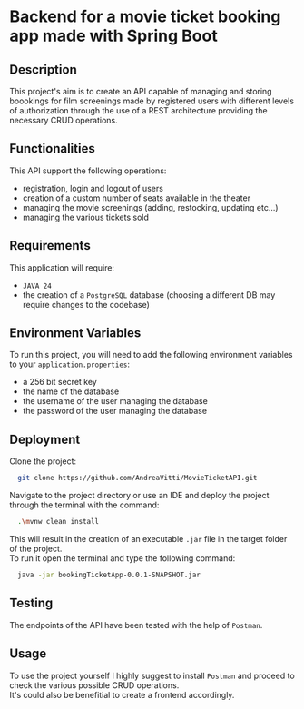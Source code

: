 
# Backend for a movie ticket booking app made with Spring Boot


## Description
This project's aim is to create an API capable of managing and storing boookings for film screenings made by registered users with different levels of authorization through the use of a REST architecture providing the necessary CRUD operations.


## Functionalities
This API support the following operations:
- registration, login and logout of users
- creation of a custom number of seats available in the theater
- managing the movie screenings (adding, restocking, updating etc...)
- managing the various tickets sold 


## Requirements
This application will require: 
- `JAVA 24`
- the creation of a `PostgreSQL` database (choosing a different DB may require changes to the codebase)


## Environment Variables
To run this project, you will need to add the following environment variables to your `application.properties`:
- a 256 bit secret key
- the name of the database 
- the username of the user managing the database
- the password of the user managing the database


## Deployment
Clone the project:

```bash
  git clone https://github.com/AndreaVitti/MovieTicketAPI.git
```
Navigate to the project directory or use an IDE and deploy the project through the terminal with the command:

```bash
  .\mvnw clean install 
```
This will result in the creation of an executable `.jar` file in the target folder of the project.\
To run it open the terminal and type the following command:
```bash
  java -jar bookingTicketApp-0.0.1-SNAPSHOT.jar
```

## Testing
The endpoints of the API have been tested with the help of `Postman`.

## Usage
To use the project yourself I highly suggest to install `Postman` and proceed to check the various possible CRUD operations.\
It's could also be benefitial to create a frontend accordingly.
